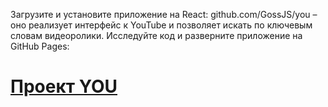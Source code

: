 Загрузите и установите приложение на React: github.com/GossJS/you – оно реализует интерфейс к YouTube и позволяет искать по ключевым словам видеоролики. Исследуйте код и разверните приложение на GitHub Pages:

# [Проект YOU](https://lazarenko-alexandr.github.io/YouTube/)
